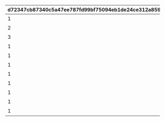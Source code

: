 |d72347cb87340c5a47ee787fd99bf75094eb1de24ce312a859beb9d4e9cfdf39|e619dda5fbe98ea342a25f9ea128dd78397c790f18eb1acdd717c40a81d7970f|336a65036fa1f55a659ee1d12add7903c030519778afdad9e87132fb2c380458|8bcc0d4090494f85bbdc70c6a6a39fe72a352dd948e3d1f5a15834615509e1a0|a2e9a828735c0a475f9d4876037e8d7f52f714f0504a9304c567ddd91db0a5ba|3c992d4d74e8d62e0f5d3b16af54279cfa8aea7130e2fa36b9204286880ac67b|
| --- | --- | --- | --- | --- | --- |
|1|1||2020-02-15 15:00:00|おまかせ|1|
|2|2||2020-02-15 15:00:00|デフォルト|2|
|3|3||2020-02-15 15:00:00|アニバーサリー|3|
|1|4||2020-02-15 15:00:00|ピンク|4|
|1|5||2020-02-15 15:00:00|レッド|5|
|1|6||2020-02-15 15:00:00|イエロー|6|
|1|7||2020-02-15 15:00:00|グリーン|7|
|1|8||2020-02-15 15:00:00|ライトブルー|8|
|1|9||2020-02-15 15:00:00|ブルー|9|
|1|10||2020-02-15 15:00:00|パープル|10|
|1|11||2020-02-15 15:00:00|グレー|11|